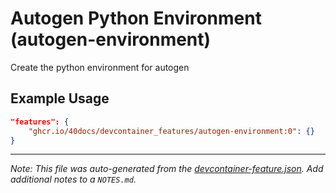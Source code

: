 
# Autogen Python Environment (autogen-environment)

Create the python environment for autogen

## Example Usage

```json
"features": {
    "ghcr.io/40docs/devcontainer_features/autogen-environment:0": {}
}
```





---

_Note: This file was auto-generated from the [devcontainer-feature.json](https://github.com/40docs/devcontainer_features/blob/main/src/autogen-environment/devcontainer-feature.json).  Add additional notes to a `NOTES.md`._
